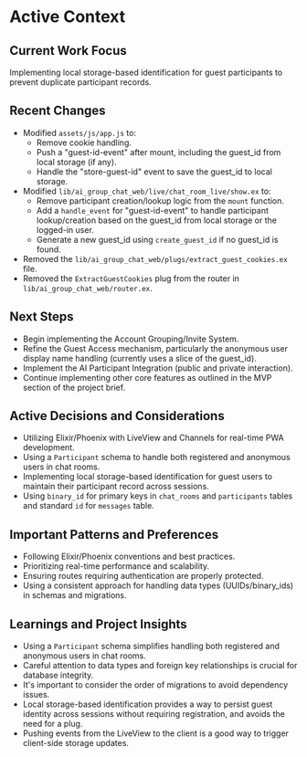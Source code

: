 # Active Context

## Current Work Focus

Implementing local storage-based identification for guest participants to prevent duplicate participant records.

## Recent Changes

- Modified `assets/js/app.js` to:
    - Remove cookie handling.
    - Push a "guest-id-event" after mount, including the guest_id from local storage (if any).
    - Handle the "store-guest-id" event to save the guest_id to local storage.
- Modified `lib/ai_group_chat_web/live/chat_room_live/show.ex` to:
    - Remove participant creation/lookup logic from the `mount` function.
    - Add a `handle_event` for "guest-id-event" to handle participant lookup/creation based on the guest_id from local storage or the logged-in user.
    - Generate a new guest_id using `create_guest_id` if no guest_id is found.
- Removed the `lib/ai_group_chat_web/plugs/extract_guest_cookies.ex` file.
- Removed the `ExtractGuestCookies` plug from the router in `lib/ai_group_chat_web/router.ex`.

## Next Steps

- Begin implementing the Account Grouping/Invite System.
- Refine the Guest Access mechanism, particularly the anonymous user display name handling (currently uses a slice of the guest_id).
- Implement the AI Participant Integration (public and private interaction).
- Continue implementing other core features as outlined in the MVP section of the project brief.

## Active Decisions and Considerations

- Utilizing Elixir/Phoenix with LiveView and Channels for real-time PWA development.
- Using a `Participant` schema to handle both registered and anonymous users in chat rooms.
- Implementing local storage-based identification for guest users to maintain their participant record across sessions.
- Using `binary_id` for primary keys in `chat_rooms` and `participants` tables and standard `id` for `messages` table.

## Important Patterns and Preferences

- Following Elixir/Phoenix conventions and best practices.
- Prioritizing real-time performance and scalability.
- Ensuring routes requiring authentication are properly protected.
- Using a consistent approach for handling data types (UUIDs/binary_ids) in schemas and migrations.

## Learnings and Project Insights

- Using a `Participant` schema simplifies handling both registered and anonymous users in chat rooms.
- Careful attention to data types and foreign key relationships is crucial for database integrity.
- It's important to consider the order of migrations to avoid dependency issues.
- Local storage-based identification provides a way to persist guest identity across sessions without requiring registration, and avoids the need for a plug.
- Pushing events from the LiveView to the client is a good way to trigger client-side storage updates.
